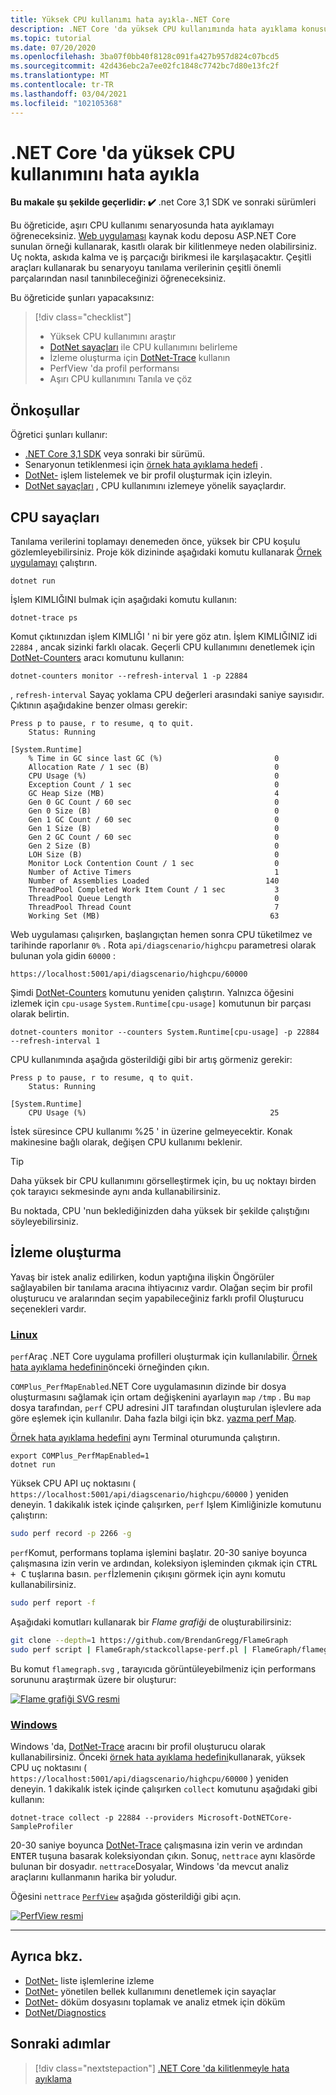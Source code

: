 ```yaml
---
title: Yüksek CPU kullanımı hata ayıkla-.NET Core
description: .NET Core 'da yüksek CPU kullanımında hata ayıklama konusunda size yol gösteren bir öğretici.
ms.topic: tutorial
ms.date: 07/20/2020
ms.openlocfilehash: 3ba07f0bb40f8128c091fa427b957d824c07bcd5
ms.sourcegitcommit: 42d436ebc2a7ee02fc1848c7742bc7d80e13fc2f
ms.translationtype: MT
ms.contentlocale: tr-TR
ms.lasthandoff: 03/04/2021
ms.locfileid: "102105368"
---
```

# <a name="debug-high-cpu-usage-in-net-core"></a>.NET Core 'da yüksek CPU kullanımını hata ayıkla

**Bu makale şu şekilde geçerlidir: ✔️** .net Core 3,1 SDK ve sonraki sürümleri

Bu öğreticide, aşırı CPU kullanımı senaryosunda hata ayıklamayı öğreneceksiniz. [Web uygulaması](/samples/dotnet/samples/diagnostic-scenarios) kaynak kodu deposu ASP.NET Core sunulan örneği kullanarak, kasıtlı olarak bir kilitlenmeye neden olabilirsiniz. Uç nokta, askıda kalma ve iş parçacığı birikmesi ile karşılaşacaktır. Çeşitli araçları kullanarak bu senaryoyu tanılama verilerinin çeşitli önemli parçalarından nasıl tanınbileceğinizi öğreneceksiniz.

Bu öğreticide şunları yapacaksınız:

> [!div class="checklist"]
>
> - Yüksek CPU kullanımını araştır
> - [DotNet sayaçları](dotnet-counters.md) ile CPU kullanımını belirleme
> - İzleme oluşturma için [DotNet-Trace](dotnet-trace.md) kullanın
> - PerfView 'da profil performansı
> - Aşırı CPU kullanımını Tanıla ve çöz

## <a name="prerequisites"></a>Önkoşullar

Öğretici şunları kullanır:

- [.NET Core 3,1 SDK](https://dotnet.microsoft.com/download/dotnet) veya sonraki bir sürümü.
- Senaryonun tetiklenmesi için [örnek hata ayıklama hedefi](/samples/dotnet/samples/diagnostic-scenarios) .
- [DotNet-](dotnet-trace.md) işlem listelemek ve bir profil oluşturmak için izleyin.
- [DotNet sayaçları](dotnet-counters.md) , CPU kullanımını izlemeye yönelik sayaçlardır.

## <a name="cpu-counters"></a>CPU sayaçları

Tanılama verilerini toplamayı denemeden önce, yüksek bir CPU koşulu gözlemleyebilirsiniz. Proje kök dizininde aşağıdaki komutu kullanarak [Örnek uygulamayı](/samples/dotnet/samples/diagnostic-scenarios) çalıştırın.

```dotnetcli
dotnet run
```

İşlem KIMLIĞINI bulmak için aşağıdaki komutu kullanın:

```dotnetcli
dotnet-trace ps
```

Komut çıktıınızdan işlem KIMLIĞI ' ni bir yere göz atın. İşlem KIMLIĞINIZ idi `22884` , ancak sizinki farklı olacak. Geçerli CPU kullanımını denetlemek için [DotNet-Counters](dotnet-counters.md) aracı komutunu kullanın:

```dotnetcli
dotnet-counters monitor --refresh-interval 1 -p 22884
```

, `refresh-interval` Sayaç yoklama CPU değerleri arasındaki saniye sayısıdır. Çıktının aşağıdakine benzer olması gerekir:

```console
Press p to pause, r to resume, q to quit.
    Status: Running

[System.Runtime]
    % Time in GC since last GC (%)                         0
    Allocation Rate / 1 sec (B)                            0
    CPU Usage (%)                                          0
    Exception Count / 1 sec                                0
    GC Heap Size (MB)                                      4
    Gen 0 GC Count / 60 sec                                0
    Gen 0 Size (B)                                         0
    Gen 1 GC Count / 60 sec                                0
    Gen 1 Size (B)                                         0
    Gen 2 GC Count / 60 sec                                0
    Gen 2 Size (B)                                         0
    LOH Size (B)                                           0
    Monitor Lock Contention Count / 1 sec                  0
    Number of Active Timers                                1
    Number of Assemblies Loaded                          140
    ThreadPool Completed Work Item Count / 1 sec           3
    ThreadPool Queue Length                                0
    ThreadPool Thread Count                                7
    Working Set (MB)                                      63
```

Web uygulaması çalışırken, başlangıçtan hemen sonra CPU tüketilmez ve tarihinde raporlanır `0%` . Rota `api/diagscenario/highcpu` parametresi olarak bulunan yola gidin `60000` :

`https://localhost:5001/api/diagscenario/highcpu/60000`

Şimdi [DotNet-Counters](dotnet-counters.md) komutunu yeniden çalıştırın. Yalnızca öğesini izlemek için `cpu-usage` `System.Runtime[cpu-usage]` komutunun bir parçası olarak belirtin.

```dotnetcli
dotnet-counters monitor --counters System.Runtime[cpu-usage] -p 22884 --refresh-interval 1
```

CPU kullanımında aşağıda gösterildiği gibi bir artış görmeniz gerekir:

```console
Press p to pause, r to resume, q to quit.
    Status: Running

[System.Runtime]
    CPU Usage (%)                                         25
```

İstek süresince CPU kullanımı %25 ' in üzerine gelmeyecektir. Konak makinesine bağlı olarak, değişen CPU kullanımı beklenir.

> [!TIP]
> Daha yüksek bir CPU kullanımını görselleştirmek için, bu uç noktayı birden çok tarayıcı sekmesinde aynı anda kullanabilirsiniz.

Bu noktada, CPU 'nun beklediğinizden daha yüksek bir şekilde çalıştığını söyleyebilirsiniz.

## <a name="trace-generation"></a>İzleme oluşturma

Yavaş bir istek analiz edilirken, kodun yaptığına ilişkin Öngörüler sağlayabilen bir tanılama aracına ihtiyacınız vardır. Olağan seçim bir profil oluşturucu ve aralarından seçim yapabileceğiniz farklı profil Oluşturucu seçenekleri vardır.

### <a name="linux"></a>[Linux](#tab/linux)

`perf`Araç .NET Core uygulama profilleri oluşturmak için kullanılabilir. [Örnek hata ayıklama hedefinin](/samples/dotnet/samples/diagnostic-scenarios)önceki örneğinden çıkın.

`COMPlus_PerfMapEnabled`.NET Core uygulamasının dizinde bir dosya oluşturmasını sağlamak için ortam değişkenini ayarlayın `map` `/tmp` . Bu `map` dosya tarafından, `perf` CPU adresini JIT tarafından oluşturulan işlevlere ada göre eşlemek için kullanılır. Daha fazla bilgi için bkz. [yazma perf Map](../run-time-config/debugging-profiling.md#write-perf-map).

[Örnek hata ayıklama hedefini](/samples/dotnet/samples/diagnostic-scenarios) aynı Terminal oturumunda çalıştırın.

```dotnetcli
export COMPlus_PerfMapEnabled=1
dotnet run
```

Yüksek CPU API uç noktasını ( `https://localhost:5001/api/diagscenario/highcpu/60000` ) yeniden deneyin. 1 dakikalık istek içinde çalışırken, `perf` Işlem Kimliğinizle komutunu çalıştırın:

```bash
sudo perf record -p 2266 -g
```

`perf`Komut, performans toplama işlemini başlatır. 20-30 saniye boyunca çalışmasına izin verin ve ardından, koleksiyon işleminden çıkmak için <kbd>CTRL + C</kbd> tuşlarına basın. `perf`İzlemenin çıkışını görmek için aynı komutu kullanabilirsiniz.

```bash
sudo perf report -f
```

Aşağıdaki komutları kullanarak bir _Flame grafiği_ de oluşturabilirsiniz:

```bash
git clone --depth=1 https://github.com/BrendanGregg/FlameGraph
sudo perf script | FlameGraph/stackcollapse-perf.pl | FlameGraph/flamegraph.pl > flamegraph.svg
```

Bu komut `flamegraph.svg` , tarayıcıda görüntüleyebilmeniz için performans sorununu araştırmak üzere bir oluşturur:

[![Flame grafiği SVG resmi](media/flamegraph.jpg)](media/flamegraph.jpg#lightbox)

### <a name="windows"></a>[Windows](#tab/windows)

Windows 'da, [DotNet-Trace](dotnet-trace.md) aracını bir profil oluşturucu olarak kullanabilirsiniz. Önceki [örnek hata ayıklama hedefini](/samples/dotnet/samples/diagnostic-scenarios)kullanarak, yüksek CPU uç noktasını ( `https://localhost:5001/api/diagscenario/highcpu/60000` ) yeniden deneyin. 1 dakikalık istek içinde çalışırken `collect` komutunu aşağıdaki gibi kullanın:

```dotnetcli
dotnet-trace collect -p 22884 --providers Microsoft-DotNETCore-SampleProfiler
```

20-30 saniye boyunca [DotNet-Trace](dotnet-trace.md) çalışmasına izin verin ve ardından <kbd>ENTER</kbd> tuşuna basarak koleksiyondan çıkın. Sonuç, `nettrace` aynı klasörde bulunan bir dosyadır. `nettrace`Dosyalar, Windows 'da mevcut analiz araçlarını kullanmanın harika bir yoludur.

Öğesini `nettrace` [`PerfView`](https://github.com/microsoft/perfview/blob/master/documentation/Downloading.md) aşağıda gösterildiği gibi açın.

[![PerfView resmi](media/perfview.jpg)](media/perfview.jpg#lightbox)

---

## <a name="see-also"></a>Ayrıca bkz.

- [DotNet-](dotnet-trace.md) liste işlemlerine izleme
- [DotNet-](dotnet-counters.md) yönetilen bellek kullanımını denetlemek için sayaçlar
- [DotNet-](dotnet-dump.md) döküm dosyasını toplamak ve analiz etmek için döküm
- [DotNet/Diagnostics](https://github.com/dotnet/diagnostics/tree/master/documentation/tutorial)

## <a name="next-steps"></a>Sonraki adımlar

> [!div class="nextstepaction"]
> [.NET Core 'da kilitlenmeyle hata ayıklama](debug-deadlock.md)
